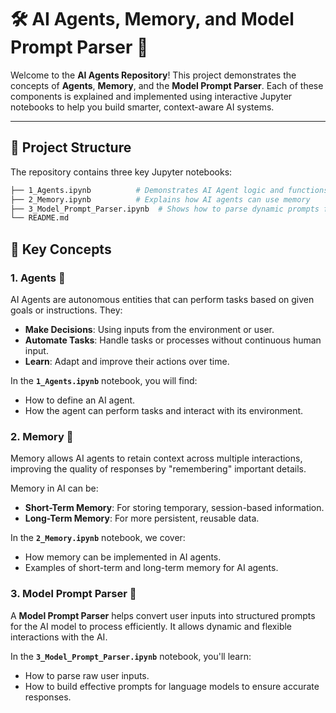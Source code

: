 # 🛠️ AI Agents, Memory, and Model Prompt Parser 🧠

Welcome to the **AI Agents Repository**! This project demonstrates the concepts of **Agents**, **Memory**, and the **Model Prompt Parser**. Each of these components is explained and implemented using interactive Jupyter notebooks to help you build smarter, context-aware AI systems.

---

## 📂 Project Structure

The repository contains three key Jupyter notebooks:

```bash
├── 1_Agents.ipynb          # Demonstrates AI Agent logic and functions
├── 2_Memory.ipynb          # Explains how AI agents can use memory
├── 3_Model_Prompt_Parser.ipynb  # Shows how to parse dynamic prompts for AI models
└── README.md               
```


## 🚀 Key Concepts

### 1. **Agents 🤖**
AI Agents are autonomous entities that can perform tasks based on given goals or instructions. They:

- **Make Decisions**: Using inputs from the environment or user.
- **Automate Tasks**: Handle tasks or processes without continuous human input.
- **Learn**: Adapt and improve their actions over time.

In the **`1_Agents.ipynb`** notebook, you will find:
- How to define an AI agent.
- How the agent can perform tasks and interact with its environment.

### 2. **Memory 🧠**
Memory allows AI agents to retain context across multiple interactions, improving the quality of responses by "remembering" important details.

Memory in AI can be:
- **Short-Term Memory**: For storing temporary, session-based information.
- **Long-Term Memory**: For more persistent, reusable data.

In the **`2_Memory.ipynb`** notebook, we cover:
- How memory can be implemented in AI agents.
- Examples of short-term and long-term memory for AI agents.

### 3. **Model Prompt Parser 📜**
A **Model Prompt Parser** helps convert user inputs into structured prompts for the AI model to process efficiently. It allows dynamic and flexible interactions with the AI.

In the **`3_Model_Prompt_Parser.ipynb`** notebook, you'll learn:
- How to parse raw user inputs.
- How to build effective prompts for language models to ensure accurate responses.
